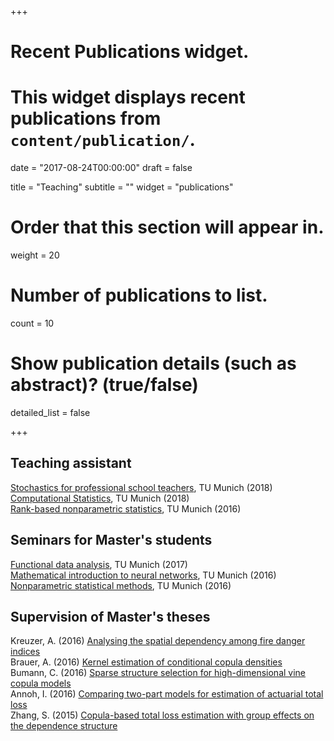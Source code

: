 +++
# Recent Publications widget.
# This widget displays recent publications from `content/publication/`.

date = "2017-08-24T00:00:00"
draft = false

title = "Teaching"
subtitle = ""
widget = "publications"

# Order that this section will appear in.
weight = 20

# Number of publications to list.
count = 10

# Show publication details (such as abstract)? (true/false)
detailed_list = false

+++

## Teaching assistant

[Stochastics for professional school teachers](https://campus.tum.de/tumonline/wbLv.wbShowLVDetail?pStpSpNr=950343773&pSpracheNr=1), TU Munich (2018)  
[Computational Statistics](https://campus.tum.de/tumonline/wbLv.wbShowLVDetail?pStpSpNr=950342068&pSpracheNr=1), TU Munich (2018)  
[Rank-based nonparametric statistics](https://campus.tum.de/tumonline/WBMODHB.wbShowMHBReadOnly?pKnotenNr=1196252&pOrgNr=14178), TU Munich (2016)

## Seminars for Master's students
[Functional data analysis](https://www.ma.tum.de/Studium/AnsichtMasterDiplom?ID=412), TU Munich (2017)  
[Mathematical introduction to neural networks](https://www.ma.tum.de/Studium/AnsichtMasterDiplom?ID=376), TU Munich (2016)  
[Nonparametric statistical methods](https://www.ma.tum.de/Studium/AnsichtMasterDiplom?ID=326), TU Munich (2016)

## Supervision of Master's theses
Kreuzer, A. (2016)  [Analysing the spatial dependency among fire danger indices](https://mediatum.ub.tum.de/node?id=1338821)  
Brauer, A. (2016)  [Kernel estimation of conditional copula densities](https://mediatum.ub.tum.de/doc/1342845/1342845.pdf)  
Bumann, C. (2016)  [Sparse structure selection for high-dimensional vine copula models](https://mediatum.ub.tum.de/node?id=1338822)  
Annoh, I. (2016)  [Comparing two-part models for estimation of actuarial total loss](https://mediatum.ub.tum.de/node?id=1338820)  
Zhang, S. (2015)  [Copula-based total loss estimation with group effects on the dependence
structure](https://mediatum.ub.tum.de/node?id=1338819)
